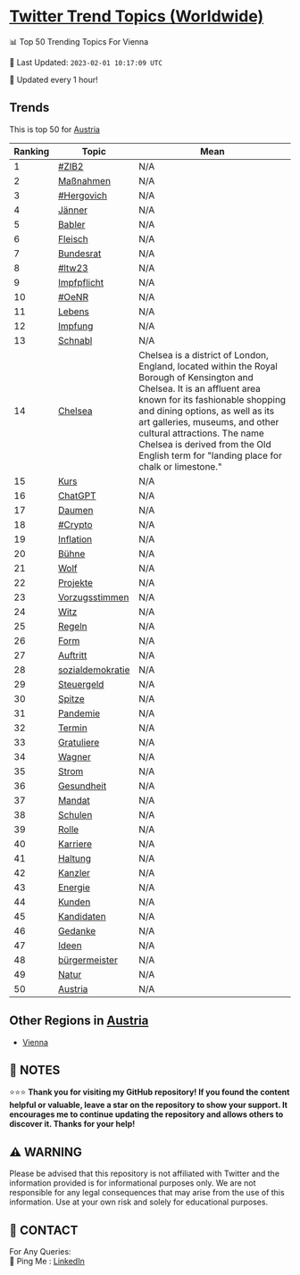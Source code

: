 [Twitter Trend Topics (Worldwide)](https://github.com/ErcinDedeoglu/Twitter-Trend-Topics)
==========


📊 Top 50 Trending Topics For Vienna

📆 Last Updated: `2023-02-01 10:17:09 UTC`

🔧 Updated every 1 hour!


## Trends

This is top 50 for [Austria](</Austria>)

| Ranking | Topic | Mean |
| ------- | ------------ | ------------ |
| 1 | [#ZIB2](http://twitter.com/search?q=%23ZIB2) | N/A |
| 2 | [Maßnahmen](http://twitter.com/search?q=Ma%c3%9fnahmen) | N/A |
| 3 | [#Hergovich](http://twitter.com/search?q=%23Hergovich) | N/A |
| 4 | [Jänner](http://twitter.com/search?q=J%c3%a4nner) | N/A |
| 5 | [Babler](http://twitter.com/search?q=Babler) | N/A |
| 6 | [Fleisch](http://twitter.com/search?q=Fleisch) | N/A |
| 7 | [Bundesrat](http://twitter.com/search?q=Bundesrat) | N/A |
| 8 | [#ltw23](http://twitter.com/search?q=%23ltw23) | N/A |
| 9 | [Impfpflicht](http://twitter.com/search?q=Impfpflicht) | N/A |
| 10 | [#OeNR](http://twitter.com/search?q=%23OeNR) | N/A |
| 11 | [Lebens](http://twitter.com/search?q=Lebens) | N/A |
| 12 | [Impfung](http://twitter.com/search?q=Impfung) | N/A |
| 13 | [Schnabl](http://twitter.com/search?q=Schnabl) | N/A |
| 14 | [Chelsea](http://twitter.com/search?q=Chelsea) | Chelsea is a district of London, England, located within the Royal Borough of Kensington and Chelsea. It is an affluent area known for its fashionable shopping and dining options, as well as its art galleries, museums, and other cultural attractions. The name Chelsea is derived from the Old English term for "landing place for chalk or limestone." |
| 15 | [Kurs](http://twitter.com/search?q=Kurs) | N/A |
| 16 | [ChatGPT](http://twitter.com/search?q=ChatGPT) | N/A |
| 17 | [Daumen](http://twitter.com/search?q=Daumen) | N/A |
| 18 | [#Crypto](http://twitter.com/search?q=%23Crypto) | N/A |
| 19 | [Inflation](http://twitter.com/search?q=Inflation) | N/A |
| 20 | [Bühne](http://twitter.com/search?q=B%c3%bchne) | N/A |
| 21 | [Wolf](http://twitter.com/search?q=Wolf) | N/A |
| 22 | [Projekte](http://twitter.com/search?q=Projekte) | N/A |
| 23 | [Vorzugsstimmen](http://twitter.com/search?q=Vorzugsstimmen) | N/A |
| 24 | [Witz](http://twitter.com/search?q=Witz) | N/A |
| 25 | [Regeln](http://twitter.com/search?q=Regeln) | N/A |
| 26 | [Form](http://twitter.com/search?q=Form) | N/A |
| 27 | [Auftritt](http://twitter.com/search?q=Auftritt) | N/A |
| 28 | [sozialdemokratie](http://twitter.com/search?q=sozialdemokratie) | N/A |
| 29 | [Steuergeld](http://twitter.com/search?q=Steuergeld) | N/A |
| 30 | [Spitze](http://twitter.com/search?q=Spitze) | N/A |
| 31 | [Pandemie](http://twitter.com/search?q=Pandemie) | N/A |
| 32 | [Termin](http://twitter.com/search?q=Termin) | N/A |
| 33 | [Gratuliere](http://twitter.com/search?q=Gratuliere) | N/A |
| 34 | [Wagner](http://twitter.com/search?q=Wagner) | N/A |
| 35 | [Strom](http://twitter.com/search?q=Strom) | N/A |
| 36 | [Gesundheit](http://twitter.com/search?q=Gesundheit) | N/A |
| 37 | [Mandat](http://twitter.com/search?q=Mandat) | N/A |
| 38 | [Schulen](http://twitter.com/search?q=Schulen) | N/A |
| 39 | [Rolle](http://twitter.com/search?q=Rolle) | N/A |
| 40 | [Karriere](http://twitter.com/search?q=Karriere) | N/A |
| 41 | [Haltung](http://twitter.com/search?q=Haltung) | N/A |
| 42 | [Kanzler](http://twitter.com/search?q=Kanzler) | N/A |
| 43 | [Energie](http://twitter.com/search?q=Energie) | N/A |
| 44 | [Kunden](http://twitter.com/search?q=Kunden) | N/A |
| 45 | [Kandidaten](http://twitter.com/search?q=Kandidaten) | N/A |
| 46 | [Gedanke](http://twitter.com/search?q=Gedanke) | N/A |
| 47 | [Ideen](http://twitter.com/search?q=Ideen) | N/A |
| 48 | [bürgermeister](http://twitter.com/search?q=b%c3%bcrgermeister) | N/A |
| 49 | [Natur](http://twitter.com/search?q=Natur) | N/A |
| 50 | [Austria](http://twitter.com/search?q=Austria) | N/A |



## Other Regions in [Austria](</Austria>)

* [Vienna](</Austria/Vienna.md>)



## 📝 NOTES

⭐⭐⭐ **Thank you for visiting my GitHub repository! If you found the content helpful or valuable, leave a star on the repository to show your support. It encourages me to continue updating the repository and allows others to discover it. Thanks for your help!**


## ⚠️ WARNING

Please be advised that this repository is not affiliated with Twitter and the information provided is for informational purposes only. We are not responsible for any legal consequences that may arise from the use of this information. Use at your own risk and solely for educational purposes.


## 📨 CONTACT

 For Any Queries:  
            🏓 Ping Me : [LinkedIn](https://www.linkedin.com/in/ercindedeoglu/)
